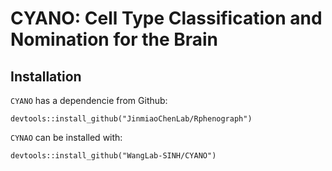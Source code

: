 # CYANO: Cell Type Classification and Nomination for the Brain


## Installation

`CYANO` has a dependencie from Github:
```
devtools::install_github("JinmiaoChenLab/Rphenograph")
```

`CYNAO` can be installed with:
```
devtools::install_github("WangLab-SINH/CYANO")
```
